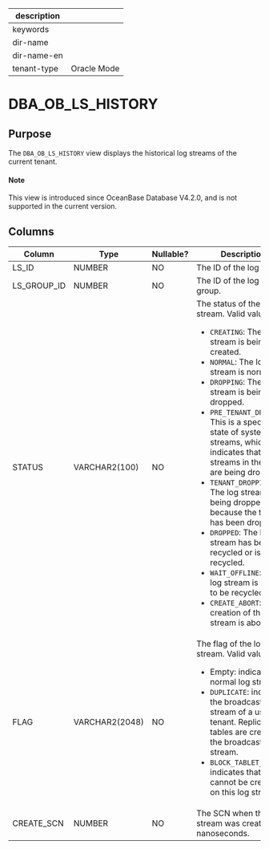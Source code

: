 |description||
|---|---|
|keywords||
|dir-name||
|dir-name-en||
|tenant-type|Oracle Mode|

# DBA_OB_LS_HISTORY

## Purpose

The `DBA_OB_LS_HISTORY` view displays the historical log streams of the current tenant.

<main id="notice" type='explain'>
<h4>Note</h4>
<p>This view is introduced since OceanBase Database V4.2.0, and is not supported in the current version. </p>
</main>

## Columns

| Column | Type | Nullable? | Description |
|-------------|---------------|-------------|-------------------------------------------|
| LS_ID | NUMBER | NO | The ID of the log stream. |
| LS_GROUP_ID | NUMBER | NO | The ID of the log stream group. |
| STATUS | VARCHAR2(100) | NO | The status of the log stream. Valid values:<ul><li>`CREATING`: The log stream is being created.</li><li>`NORMAL`: The log stream is normal.</li><li>`DROPPING`: The log stream is being dropped.</li><li>`PRE_TENANT_DROPPING`: This is a special state of system log streams, which indicates that all log streams in the tenant are being dropped.</li><li>`TENANT_DROPPING`: The log stream is being dropped because the tenant has been dropped.</li><li>`DROPPED`: The log stream has been recycled or is being recycled. </li><li>`WAIT_OFFLINE`: The log stream is waiting to be recycled.</li><li>`CREATE_ABORT`: The creation of the log stream is aborted.</li></ul> |
| FLAG | VARCHAR2(2048) | NO | The flag of the log stream. Valid values:<ul><li>Empty: indicates a normal log stream.</li><li> `DUPLICATE`: indicates the broadcast log stream of a user tenant. Replication tables are created on the broadcast log stream. </li><li>`BLOCK_TABLET_IN`: indicates that tablets cannot be created on this log stream.</li></ul> |
| CREATE_SCN | NUMBER | NO | The SCN when the log stream was created, in nanoseconds. |
